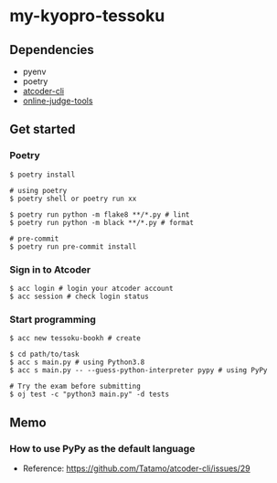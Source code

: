 # my-kyopro-tessoku

## Dependencies
- pyenv
- poetry
- [atcoder-cli](https://github.com/Tatamo/atcoder-clihttps://github.com/Tatamo/atcoder-cli)
- [online-judge-tools](https://github.com/online-judge-tools/oj)

## Get started
### Poetry
```shell
$ poetry install

# using poetry
$ poetry shell or poetry run xx

$ poetry run python -m flake8 **/*.py # lint
$ poetry run python -m black **/*.py # format

# pre-commit
$ poetry run pre-commit install
```

### Sign in to Atcoder
```shell
$ acc login # login your atcoder account
$ acc session # check login status
```

### Start programming
```shell
$ acc new tessoku-bookh # create

$ cd path/to/task
$ acc s main.py # using Python3.8
$ acc s main.py -- --guess-python-interpreter pypy # using PyPy

# Try the exam before submitting
$ oj test -c "python3 main.py" -d tests
```

## Memo
### How to use PyPy as the default language
- Reference: https://github.com/Tatamo/atcoder-cli/issues/29
